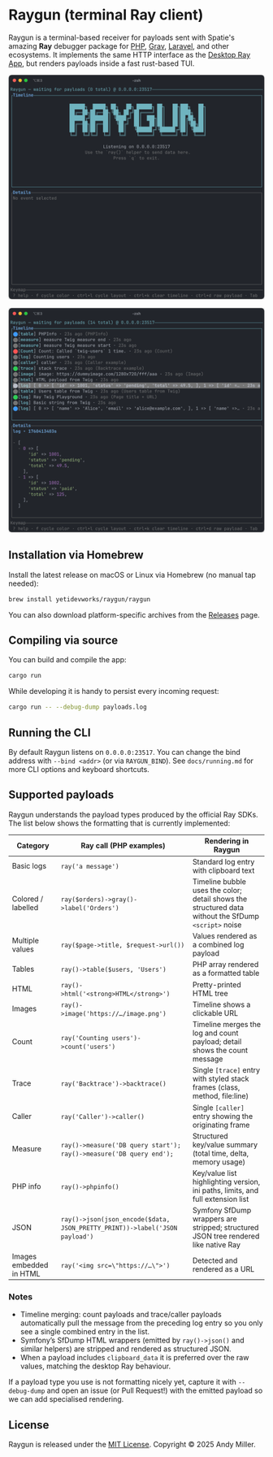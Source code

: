 # Raygun (terminal Ray client)

Raygun is a terminal-based receiver for payloads sent with Spatie's amazing **Ray** debugger package for [PHP](https://myray.app/docs/php/vanilla-php/installation), [Grav](https://github.com/trilbymedia/grav-plugin-grav-ray), [Laravel](https://myray.app/docs/php/laravel/installation), and other ecosystems. It implements the same HTTP interface as the [Desktop Ray App](https://myray.app/), but renders payloads inside a fast rust-based TUI.

![Raygun](docs/raygun-intro.png)

![Raygun](docs/raygun.png)

## Installation via Homebrew

Install the latest release on macOS or Linux via Homebrew (no manual tap
needed):

```bash
brew install yetidevworks/raygun/raygun
```

You can also download platform-specific archives from the
[Releases](https://github.com/yetidevworks/raygun/releases) page.

## Compiling via source

You can build and compile the app:

```bash
cargo run
```

While developing it is handy to persist every incoming request:

```bash
cargo run -- --debug-dump payloads.log
```

## Running the CLI

By default Raygun listens on `0.0.0.0:23517`. You can change the bind address
with `--bind <addr>` (or via `RAYGUN_BIND`). See `docs/running.md` for more CLI
options and keyboard shortcuts.


## Supported payloads

Raygun understands the payload types produced by the official Ray SDKs. The
list below shows the formatting that is currently implemented:

| Category | Ray call (PHP examples) | Rendering in Raygun |
| --- | --- | --- |
| Basic logs | `ray('a message')` | Standard log entry with clipboard text |
| Colored / labelled | `ray($orders)->gray()->label('Orders')` | Timeline bubble uses the color; detail shows the structured data without the SfDump `<script>` noise |
| Multiple values | `ray($page->title, $request->url())` | Values rendered as a combined log payload |
| Tables | `ray()->table($users, 'Users')` | PHP array rendered as a formatted table |
| HTML | `ray()->html('<strong>HTML</strong>')` | Pretty-printed HTML tree |
| Images | `ray()->image('https://…/image.png')` | Timeline shows a clickable URL |
| Count | `ray('Counting users')->count('users')` | Timeline merges the log and count payload; detail shows the count message |
| Trace | `ray('Backtrace')->backtrace()` | Single `[trace]` entry with styled stack frames (class, method, file:line) |
| Caller | `ray('Caller')->caller()` | Single `[caller]` entry showing the originating frame |
| Measure | `ray()->measure('DB query start'); ray()->measure('DB query end');` | Structured key/value summary (total time, delta, memory usage) |
| PHP info | `ray()->phpinfo()` | Key/value list highlighting version, ini paths, limits, and full extension list |
| JSON | `ray()->json(json_encode($data, JSON_PRETTY_PRINT))->label('JSON payload')` | Symfony SfDump wrappers are stripped; structured JSON tree rendered like native Ray |
| Images embedded in HTML | `ray('<img src=\"https://…\">')` | Detected and rendered as a URL |

### Notes

- Timeline merging: count payloads and trace/caller payloads automatically pull
  the message from the preceding log entry so you only see a single combined
  entry in the list.
- Symfony’s SfDump HTML wrappers (emitted by `ray()->json()` and similar
  helpers) are stripped and rendered as structured JSON.
- When a payload includes `clipboard_data` it is preferred over the raw values,
  matching the desktop Ray behaviour.

If a payload type you use is not formatting nicely yet, capture it with
`--debug-dump` and open an issue (or Pull Request!) with the emitted payload so we can
add specialised rendering.

## License

Raygun is released under the [MIT License](LICENSE). Copyright © 2025 Andy Miller.
